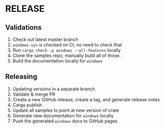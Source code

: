 # RELEASE

## Validations

1. Check out latest master branch
2. `windows-sys` is checked on CI, no need to check that
3. Run `cargo check -p windows --all-features` locally
4. Clone the samples repo, manually build all of those.
5. Build the documentation locally for `windows`

## Releasing

1. Updating versions in a separate branch
3. Validate & merge PR
2. Create a new GitHub release, create a tag, and generate release notes
4. Cargo publish
5. Update all samples to point at new version of crate
6. Generate new documentation for `windows` locally
7. Push the generated `windows` docs to GitHub pages
